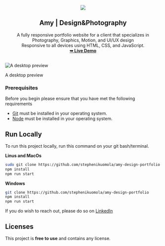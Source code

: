 <div align="center">
  <img src="./assets/favicon/apple-touch-icon.png" />
  <h2 align="center">Amy | Design&Photography</h2>
	A fully responsive portfolio website for a client that specializes in Photography, Graphics, Motion, and UI/UX design <br />
  Responsive to all devices using HTML, CSS, and JavaScript.
  <br />
  <a href="https://amy-the-designer.vercel.app/"
    ><strong>➥ Live Demo</strong></a
  >
</div>

<br />

![A desktop preview](./assets/images/Desktop.png)

A desktop preview

### Prerequisites

Before you begin please ensure that you have met the following requirements

- [Git](https://git-scm.com/) must be installed in your operating system.
- [Node](https://nodejs.org/en) must be installed in your operating system.

## Run Locally

To run this project locally, run this command on your git bash/terminal.

**Linus and MacOs**

```bash
sudo git clone https://github.com/stephenikuomola/amy-design-portfolio
npm install
npm run start
```

**Windows**

```bash
git clone https://github.com/stephenikuomola/amy-design-portfolio
npm install
npm run start
```

If you do wish to reach out, please do so on  [LinkedIn](https://www.linkedin.com/in/stephenikuomola/)

## Licenses

This project is **free to use** and contains any license.
